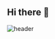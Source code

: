 ## Hi there 👋

<!--
**shynewsky/shynewsky** is a ✨ _special_ ✨ repository because its `README.md` (this file) appears on your GitHub profile.

Here are some ideas to get you started:

- 🔭 I’m currently working on ...
- 🌱 I’m currently learning ...
- 👯 I’m looking to collaborate on ...
- 🤔 I’m looking for help with ...
- 💬 Ask me about ...
- 📫 How to reach me: ...
- 😄 Pronouns: ...
- ⚡ Fun fact: ...
-->

![header](https://capsule-render.vercel.app/api?type=cylinder&color=gradient&customColorList=20&height=300&section=header&text=Welcome%20to%20My%20Github&desc=I'm%20Saeha%20Yang&animation=fadeIn&fontColor=ffffff&fontSize=50&fontAlignY=30&descSize=40&descAlignY=60)
